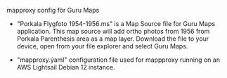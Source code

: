 mapproxy config för Guru Maps

 - "Porkala Flygfoto 1954-1956.ms" is a Map Source file for Guru Maps application.
   This map source will add ortho photos from 1956 from Porkala Parenthesis area as a map layer.
   Download the file to your device, open from your file explorer and select Guru Maps.

 - "mapproxy.ýaml" configuration file used for mappproxy running on an AWS Lightsail Debian 12 instance.
